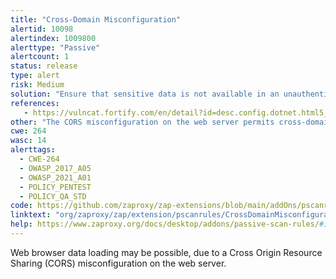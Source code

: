 ```yaml
---
title: "Cross-Domain Misconfiguration"
alertid: 10098
alertindex: 1009800
alerttype: "Passive"
alertcount: 1
status: release
type: alert
risk: Medium
solution: "Ensure that sensitive data is not available in an unauthenticated manner (using IP address white-listing, for instance). Configure the \"Access-Control-Allow-Origin\" HTTP header to a more restrictive set of domains, or remove all CORS headers entirely, to allow the web browser to enforce the Same Origin Policy (SOP) in a more restrictive manner."
references:
   - https://vulncat.fortify.com/en/detail?id=desc.config.dotnet.html5_overly_permissive_cors_policy
other: "The CORS misconfiguration on the web server permits cross-domain read requests from arbitrary third party domains, using unauthenticated APIs on this domain. Web browser implementations do not permit arbitrary third parties to read the response from authenticated APIs, however. This reduces the risk somewhat. This misconfiguration could be used by an attacker to access data that is available in an unauthenticated manner, but which uses some other form of security, such as IP address white-listing."
cwe: 264
wasc: 14
alerttags: 
  - CWE-264
  - OWASP_2017_A05
  - OWASP_2021_A01
  - POLICY_PENTEST
  - POLICY_QA_STD
code: https://github.com/zaproxy/zap-extensions/blob/main/addOns/pscanrules/src/main/java/org/zaproxy/zap/extension/pscanrules/CrossDomainMisconfigurationScanRule.java
linktext: "org/zaproxy/zap/extension/pscanrules/CrossDomainMisconfigurationScanRule.java"
help: https://www.zaproxy.org/docs/desktop/addons/passive-scan-rules/#id-10098
---
```

Web browser data loading may be possible, due to a Cross Origin Resource Sharing (CORS) misconfiguration on the web server.
